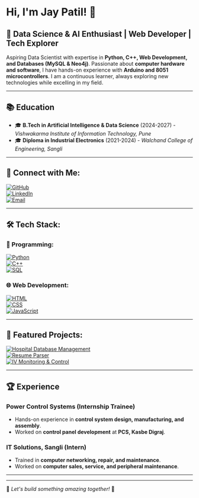 # Hi, I'm Jay Patil! 👋

## 🚀 Data Science & AI Enthusiast | Web Developer | Tech Explorer

Aspiring Data Scientist with expertise in **Python, C++, Web Development, and Databases (MySQL & Neo4j)**. Passionate about **computer hardware and software**, I have hands-on experience with **Arduino and 8051 microcontrollers**. I am a continuous learner, always exploring new technologies while excelling in my field. 

---

## 📚 Education
- 🎓 **B.Tech in Artificial Intelligence & Data Science** (2024-2027) - *Vishwakarma Institute of Information Technology, Pune*
- 🎓 **Diploma in Industrial Electronics** (2021-2024) - *Walchand College of Engineering, Sangli*

---

## 🔗 Connect with Me:
[![GitHub](https://img.shields.io/badge/GitHub-181717?style=for-the-badge&logo=github&logoColor=white)](https://github.com/JayPatil165)  
[![LinkedIn](https://img.shields.io/badge/LinkedIn-0077B5?style=for-the-badge&logo=linkedin&logoColor=white)](https://www.linkedin.com/in/jay-patil-4ab857326/)  
[![Email](https://img.shields.io/badge/Gmail-D14836?logo=gmail&logoColor=white&style=for-the-badge)](mailto:patiljay32145@gmail.com)  

---

## 🛠 Tech Stack:

### 🚀 Programming:
[![Python](https://img.shields.io/badge/Python-3776AB?logo=python&logoColor=white&style=for-the-badge)](https://www.python.org/)  
[![C++](https://img.shields.io/badge/C++-00599C?logo=c%2B%2B&logoColor=white&style=for-the-badge)](https://isocpp.org/)  
[![SQL](https://img.shields.io/badge/SQL-4479A1?logo=mysql&logoColor=white&style=for-the-badge)](https://www.mysql.com/)  

### 🌐 Web Development:
[![HTML](https://img.shields.io/badge/HTML-E34F26?logo=html5&logoColor=white&style=for-the-badge)](https://developer.mozilla.org/en-US/docs/Web/HTML)  
[![CSS](https://img.shields.io/badge/CSS-1572B6?logo=css3&logoColor=white&style=for-the-badge)](https://developer.mozilla.org/en-US/docs/Web/CSS)  
[![JavaScript](https://img.shields.io/badge/JavaScript-F7DF1E?logo=javascript&logoColor=black&style=for-the-badge)](https://developer.mozilla.org/en-US/docs/Web/JavaScript)  

---

## 🎡 Featured Projects:
[![Hospital Database Management](https://img.shields.io/badge/GitHub-HospitalDBMS-181717?logo=github&logoColor=white&style=for-the-badge)](https://github.com/JayPatil165/Hospital-Database-Management-Using-php)  
[![Resume Parser](https://img.shields.io/badge/GitHub-ResumeParser-181717?logo=github&logoColor=white&style=for-the-badge)](https://github.com/JayPatil165/Resume-Parser)  
[![IV Monitoring & Control](https://img.shields.io/badge/GitHub-IVMonitoring-181717?logo=github&logoColor=white&style=for-the-badge)](https://github.com/JayPatil165/IV-Monitoring-Control)  

---

## 🏆 Experience
### **Power Control Systems (Internship Trainee)**
- Hands-on experience in **control system design, manufacturing, and assembly**.
- Worked on **control panel development** at **PCS, Kasbe Digraj**.

### **IT Solutions, Sangli (Intern)**
- Trained in **computer networking, repair, and maintenance**.
- Worked on **computer sales, service, and peripheral maintenance**.

---

---

🔹 *Let's build something amazing together!* 🚀

